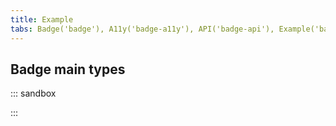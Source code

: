 ```yaml
---
title: Example
tabs: Badge('badge'), A11y('badge-a11y'), API('badge-api'), Example('badge-code'), Changelog('badge-changelog')
---
```


## Badge main types

::: sandbox

<script lang="tsx">
import React from 'react';
import Badge from '@semcore/ui/badge';
import { Flex } from '@semcore/ui/flex-box';

export default () => {
  return (
    <Flex gap={2}>
      <Badge bg='blue-400'>admin</Badge>
      <Badge bg='red-400'>alpha</Badge>
      <Badge bg='orange-400'>beta</Badge>
      <Badge bg='green-400'>new</Badge>
      <Badge>soon</Badge>
    </Flex>
  );
};
</script>

:::
